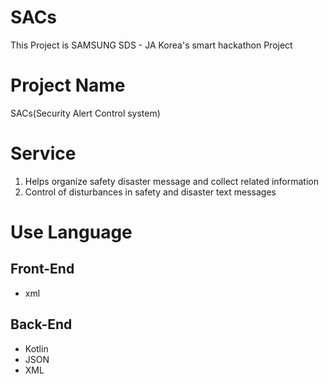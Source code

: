 # SACs

This Project is SAMSUNG SDS - JA Korea's smart hackathon Project

# Project Name
SACs(Security Alert Control system)

# Service
1. Helps organize safety disaster message and collect related information
2. Control of disturbances in safety and disaster text messages

# Use Language
## Front-End
- xml

## Back-End
- Kotlin
- JSON
- XML
